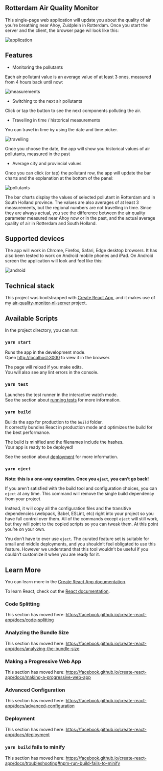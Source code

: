 ## Rotterdam Air Quality Monitor

This single-page web application will update 
you about the quality of air you're breathing near Ahoy, Zuidplein in Rotterdam.
Once you start the server and the client, the browser page wil look like this:

<img src="https://trello-attachments.s3.amazonaws.com/5e77b3f063dc99362c7036b8/5e77b4505cdd097bf329e49d/6d8dc804c821aaf6332ffae106b66719/Rotterdam_air_quality.PNG" alt="application"/>

## Features

* Monitoring the pollutants

Each air pollutant value is an average value of at least 3 ones, measured from 4 hours back until now:

<img src="https://trello-attachments.s3.amazonaws.com/5e77b3f063dc99362c7036b8/5e77b4505cdd097bf329e49d/48a03283819d5141268d2a633b0185c5/Pollutants.PNG" alt="measurements"/>


* Switching to the next air pollutants

Click or tap the button to see the next components polluting the air.

* Travelling in time / historical measurements

You can travel in time by using the date and time picker. 

<img src="https://trello-attachments.s3.amazonaws.com/5e77b3f063dc99362c7036b8/5e77b4505cdd097bf329e49d/f7134dde10f6b34a94dad4624d1d4989/TimeTravel.PNG" alt="travelling"/>

Once you choose the date, the app will show you historical values of air pollutants, measured in the past

* Average city and provincial values
 
Once you can click (or tap) the pollutant row, the app will update the bar charts and the explanation at the bottom of the panel:

<img src="https://trello-attachments.s3.amazonaws.com/5e77b3f063dc99362c7036b8/5e77b4505cdd097bf329e49d/10767bc209f1281dd64325a8c9fccc79/Aggr.PNG" alt="pollutants"/>
 
The bar charts display the values of selected pollutant in Rotterdam and in South Holland province.
The values are also averages of at least 3 measurements, but the regional numbers are not travelling in time.
Since they are always actual, you see the difference between the air quality parameter measured near Ahoy now or in the past, 
and the actual average quality of air in Rotterdam and South Holland.

## Supported devices

The app will work in Chrome, Firefox, Safari, Edge desktop browsers.
It has also been tested to work on Android mobile phones and iPad.
On Android screen the application will look and feel like this:

<img src="https://trello-attachments.s3.amazonaws.com/5e77b4505cdd097bf329e49d/720x1280/3379286d6c2045fc917be5028ae93585/photo_2020-03-22_20-01-22.jpg" alt="android"/>

## Technical stack

This project was bootstrapped with [Create React App](https://github.com/facebook/create-react-app),
and it makes use of my  [air-quality-monitor-nl-server](https://github.com/dmitrychebayewski/air-quality-monitor-nl-server) project.

## Available Scripts

In the project directory, you can run:

### `yarn start`

Runs the app in the development mode.<br />
Open [http://localhost:3000](http://localhost:3000) to view it in the browser.

The page will reload if you make edits.<br />
You will also see any lint errors in the console.

### `yarn test`

Launches the test runner in the interactive watch mode.<br />
See the section about [running tests](https://facebook.github.io/create-react-app/docs/running-tests) for more information.

### `yarn build`

Builds the app for production to the `build` folder.<br />
It correctly bundles React in production mode and optimizes the build for the best performance.

The build is minified and the filenames include the hashes.<br />
Your app is ready to be deployed!

See the section about [deployment](https://facebook.github.io/create-react-app/docs/deployment) for more information.

### `yarn eject`

**Note: this is a one-way operation. Once you `eject`, you can’t go back!**

If you aren’t satisfied with the build tool and configuration choices, you can `eject` at any time. This command will remove the single build dependency from your project.

Instead, it will copy all the configuration files and the transitive dependencies (webpack, Babel, ESLint, etc) right into your project so you have full control over them. All of the commands except `eject` will still work, but they will point to the copied scripts so you can tweak them. At this point you’re on your own.

You don’t have to ever use `eject`. The curated feature set is suitable for small and middle deployments, and you shouldn’t feel obligated to use this feature. However we understand that this tool wouldn’t be useful if you couldn’t customize it when you are ready for it.

## Learn More

You can learn more in the [Create React App documentation](https://facebook.github.io/create-react-app/docs/getting-started).

To learn React, check out the [React documentation](https://reactjs.org/).

### Code Splitting

This section has moved here: https://facebook.github.io/create-react-app/docs/code-splitting

### Analyzing the Bundle Size

This section has moved here: https://facebook.github.io/create-react-app/docs/analyzing-the-bundle-size

### Making a Progressive Web App

This section has moved here: https://facebook.github.io/create-react-app/docs/making-a-progressive-web-app

### Advanced Configuration

This section has moved here: https://facebook.github.io/create-react-app/docs/advanced-configuration

### Deployment

This section has moved here: https://facebook.github.io/create-react-app/docs/deployment

### `yarn build` fails to minify

This section has moved here: https://facebook.github.io/create-react-app/docs/troubleshooting#npm-run-build-fails-to-minify
